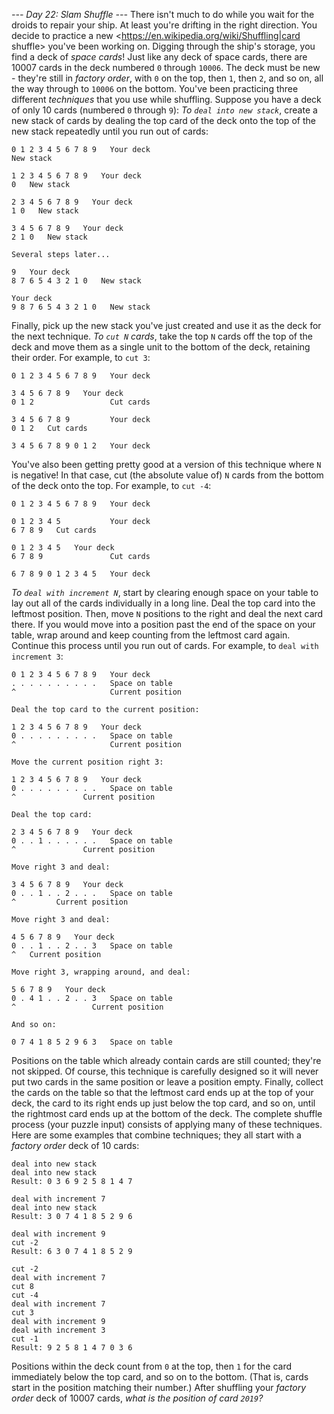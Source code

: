 *--- Day 22: Slam Shuffle ---*
There isn't much to do while you wait for the droids to repair your ship.  At least you're drifting in the right direction.  You decide to practice a new <https://en.wikipedia.org/wiki/Shuffling|card shuffle> you've been working on.
Digging through the ship's storage, you find a deck of *space cards*! Just like any deck of space cards, there are 10007 cards in the deck numbered `0` through `10006`. The deck must be new - they're still in *factory order*, with `0` on the top, then `1`, then `2`, and so on, all the way through to `10006` on the bottom.
You've been practicing three different *techniques* that you use while shuffling. Suppose you have a deck of only 10 cards (numbered `0` through `9`):
*To `deal into new stack`*, create a new stack of cards by dealing the top card of the deck onto the top of the new stack repeatedly until you run out of cards:
```Top          Bottom
0 1 2 3 4 5 6 7 8 9   Your deck
New stack

1 2 3 4 5 6 7 8 9   Your deck
0   New stack

2 3 4 5 6 7 8 9   Your deck
1 0   New stack

3 4 5 6 7 8 9   Your deck
2 1 0   New stack

Several steps later...

9   Your deck
8 7 6 5 4 3 2 1 0   New stack

Your deck
9 8 7 6 5 4 3 2 1 0   New stack
```
Finally, pick up the new stack you've just created and use it as the deck for the next technique.
*To `cut N` cards*, take the top `N` cards off the top of the deck and move them as a single unit to the bottom of the deck, retaining their order. For example, to `cut 3`:
```Top          Bottom
0 1 2 3 4 5 6 7 8 9   Your deck

3 4 5 6 7 8 9   Your deck
0 1 2                 Cut cards

3 4 5 6 7 8 9         Your deck
0 1 2   Cut cards

3 4 5 6 7 8 9 0 1 2   Your deck
```
You've also been getting pretty good at a version of this technique where `N` is negative! In that case, cut (the absolute value of) `N` cards from the bottom of the deck onto the top.  For example, to `cut -4`:
```Top          Bottom
0 1 2 3 4 5 6 7 8 9   Your deck

0 1 2 3 4 5           Your deck
6 7 8 9   Cut cards

0 1 2 3 4 5   Your deck
6 7 8 9               Cut cards

6 7 8 9 0 1 2 3 4 5   Your deck
```
*To `deal with increment N`*, start by clearing enough space on your table to lay out all of the cards individually in a long line.  Deal the top card into the leftmost position. Then, move `N` positions to the right and deal the next card there. If you would move into a position past the end of the space on your table, wrap around and keep counting from the leftmost card again.  Continue this process until you run out of cards.
For example, to `deal with increment 3`:
```
0 1 2 3 4 5 6 7 8 9   Your deck
. . . . . . . . . .   Space on table
^                     Current position

Deal the top card to the current position:

1 2 3 4 5 6 7 8 9   Your deck
0 . . . . . . . . .   Space on table
^                     Current position

Move the current position right 3:

1 2 3 4 5 6 7 8 9   Your deck
0 . . . . . . . . .   Space on table
^               Current position

Deal the top card:

2 3 4 5 6 7 8 9   Your deck
0 . . 1 . . . . . .   Space on table
^               Current position

Move right 3 and deal:

3 4 5 6 7 8 9   Your deck
0 . . 1 . . 2 . . .   Space on table
^         Current position

Move right 3 and deal:

4 5 6 7 8 9   Your deck
0 . . 1 . . 2 . . 3   Space on table
^   Current position

Move right 3, wrapping around, and deal:

5 6 7 8 9   Your deck
0 . 4 1 . . 2 . . 3   Space on table
^                 Current position

And so on:

0 7 4 1 8 5 2 9 6 3   Space on table
```
Positions on the table which already contain cards are still counted; they're not skipped.  Of course, this technique is carefully designed so it will never put two cards in the same position or leave a position empty.
Finally, collect the cards on the table so that the leftmost card ends up at the top of your deck, the card to its right ends up just below the top card, and so on, until the rightmost card ends up at the bottom of the deck.
The complete shuffle process (your puzzle input) consists of applying many of these techniques.  Here are some examples that combine techniques; they all start with a *factory order* deck of 10 cards:
```deal with increment 7
deal into new stack
deal into new stack
Result: 0 3 6 9 2 5 8 1 4 7
```
```cut 6
deal with increment 7
deal into new stack
Result: 3 0 7 4 1 8 5 2 9 6
```
```deal with increment 7
deal with increment 9
cut -2
Result: 6 3 0 7 4 1 8 5 2 9
```
```deal into new stack
cut -2
deal with increment 7
cut 8
cut -4
deal with increment 7
cut 3
deal with increment 9
deal with increment 3
cut -1
Result: 9 2 5 8 1 4 7 0 3 6
```
Positions within the deck count from `0` at the top, then `1` for the card immediately below the top card, and so on to the bottom.  (That is, cards start in the position matching their number.)
After shuffling your *factory order* deck of 10007 cards, *what is the position of card `2019`?*
